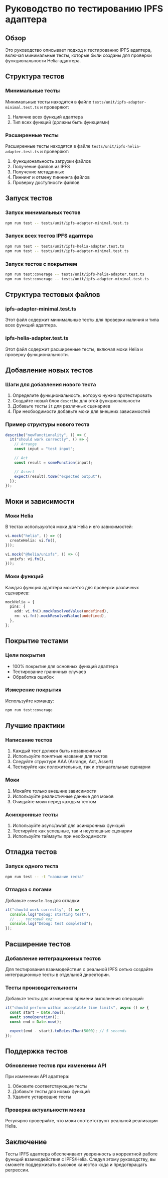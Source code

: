 # Руководство по тестированию IPFS адаптера

## Обзор

Это руководство описывает подход к тестированию IPFS адаптера, включая минимальные тесты, которые были созданы для проверки функциональности Helia-адаптера.

## Структура тестов

### Минимальные тесты

Минимальные тесты находятся в файле `tests/unit/ipfs-adapter-minimal.test.ts` и проверяют:

1. Наличие всех функций адаптера
2. Тип всех функций (должны быть функциями)

### Расширенные тесты

Расширенные тесты находятся в файле `tests/unit/ipfs-helia-adapter.test.ts` и проверяют:

1. Функциональность загрузки файлов
2. Получение файлов из IPFS
3. Получение метаданных
4. Пиннинг и отмену пиннинга файлов
5. Проверку доступности файлов

## Запуск тестов

### Запуск минимальных тестов

```bash
npm run test -- tests/unit/ipfs-adapter-minimal.test.ts
```

### Запуск всех тестов IPFS адаптера

```bash
npm run test -- tests/unit/ipfs-helia-adapter.test.ts
npm run test -- tests/unit/ipfs-adapter-minimal.test.ts
```

### Запуск тестов с покрытием

```bash
npm run test:coverage -- tests/unit/ipfs-helia-adapter.test.ts
npm run test:coverage -- tests/unit/ipfs-adapter-minimal.test.ts
```

## Структура тестовых файлов

### ipfs-adapter-minimal.test.ts

Этот файл содержит минимальные тесты для проверки наличия и типа всех функций адаптера.

### ipfs-helia-adapter.test.ts

Этот файл содержит расширенные тесты, включая моки Helia и проверку функциональности.

## Добавление новых тестов

### Шаги для добавления нового теста

1. Определите функциональность, которую нужно протестировать
2. Создайте новый блок `describe` для этой функциональности
3. Добавьте тесты `it` для различных сценариев
4. При необходимости добавьте моки для внешних зависимостей

### Пример структуры нового теста

```typescript
describe("newFunctionality", () => {
  it("should work correctly", () => {
    // Arrange
    const input = "test input";

    // Act
    const result = someFunction(input);

    // Assert
    expect(result).toBe("expected output");
  });
});
```

## Моки и зависимости

### Моки Helia

В тестах используются моки для Helia и его зависимостей:

```typescript
vi.mock("helia", () => ({
  createHelia: vi.fn(),
}));

vi.mock("@helia/unixfs", () => ({
  unixfs: vi.fn(),
}));
```

### Моки функций

Каждая функция адаптера мокается для проверки различных сценариев:

```typescript
mockHelia = {
  pins: {
    add: vi.fn().mockResolvedValue(undefined),
    rm: vi.fn().mockResolvedValue(undefined),
  },
};
```

## Покрытие тестами

### Цели покрытия

- 100% покрытие для основных функций адаптера
- Тестирование граничных случаев
- Обработка ошибок

### Измерение покрытия

Используйте команду:

```bash
npm run test:coverage
```

## Лучшие практики

### Написание тестов

1. Каждый тест должен быть независимым
2. Используйте понятные названия для тестов
3. Следуйте структуре AAA (Arrange, Act, Assert)
4. Тестируйте как положительные, так и отрицательные сценарии

### Моки

1. Мокайте только внешние зависимости
2. Используйте реалистичные данные для моков
3. Очищайте моки перед каждым тестом

### Асинхронные тесты

1. Используйте async/await для асинхронных функций
2. Тестируйте как успешные, так и неуспешные сценарии
3. Используйте таймауты при необходимости

## Отладка тестов

### Запуск одного теста

```bash
npm run test -- -t "название теста"
```

### Отладка с логами

Добавьте `console.log` для отладки:

```typescript
it("should work correctly", () => {
  console.log("Debug: starting test");
  // ... тестовый код
  console.log("Debug: test completed");
});
```

## Расширение тестов

### Добавление интеграционных тестов

Для тестирования взаимодействия с реальной IPFS сетью создайте интеграционные тесты в отдельной директории.

### Тесты производительности

Добавьте тесты для измерения времени выполнения операций:

```typescript
it("should perform within acceptable time limits", async () => {
  const start = Date.now();
  await someOperation();
  const end = Date.now();

  expect(end - start).toBeLessThan(5000); // 5 seconds
});
```

## Поддержка тестов

### Обновление тестов при изменении API

При изменении API адаптера:

1. Обновите соответствующие тесты
2. Добавьте тесты для новых функций
3. Удалите устаревшие тесты

### Проверка актуальности моков

Регулярно проверяйте, что моки соответствуют реальной реализации Helia.

## Заключение

Тесты IPFS адаптера обеспечивают уверенность в корректной работе функций взаимодействия с IPFS/Helia. Следуя этому руководству, вы сможете поддерживать высокое качество кода и предотвращать регрессии.
